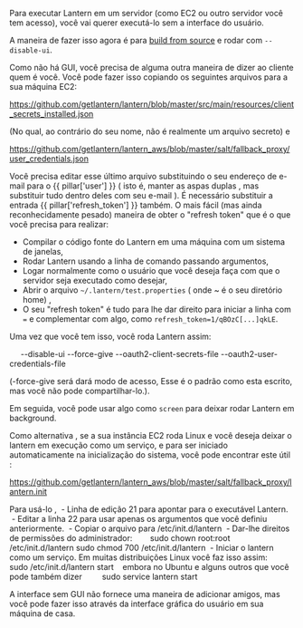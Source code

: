 Para executar Lantern em um servidor (como EC2 ou outro servidor você tem acesso), você vai querer executá-lo sem a interface do usuário.

A maneira de fazer isso agora é para [build from source](https://github.com/getlantern/lantern/blob/master/README.md#setting-up-a-development-environment) e rodar com `--disable-ui`.

Como não há GUI, você precisa de alguma outra maneira de dizer ao cliente quem é você. Você pode fazer isso copiando os seguintes arquivos para a sua máquina EC2:

https://github.com/getlantern/lantern/blob/master/src/main/resources/client_secrets_installed.json

(No qual, ao contrário do seu nome, não é realmente um arquivo secreto) e

https://github.com/getlantern/lantern_aws/blob/master/salt/fallback_proxy/user_credentials.json

Você precisa editar esse último arquivo substituindo o seu endereço de e-mail para o {{ pillar['user'] }} ( isto é, manter as aspas duplas , mas substituir tudo dentro deles com seu e-mail ). É necessário substituir a entrada {{ pillar['refresh_token'] }} também. O mais fácil (mas ainda reconhecidamente pesado) maneira de obter o  "refresh token" que é o que você precisa para realizar:

- Compilar o código fonte do Lantern em uma máquina com um sistema de janelas,
- Rodar Lantern usando a linha de comando passando argumentos,
- Logar normalmente como o usuário que você deseja faça com que o servidor seja executado como desejar,
- Abrir o arquivo `~/.lantern/test.properties` ( onde ~ é o seu diretório home) ,
- O seu "refresh token" é tudo para lhe dar direito para iniciar a linha com `=` e complementar com algo, como `refresh_token=1/qBOzC[...]qkLE`.

Uma vez que você tem isso, você roda Lantern assim:

     <caminho para Lantern> --disable-ui --force-give --oauth2-client-secrets-file <caminho para o seu cliente secretos> --oauth2-user-credentials-file <caminho para suas credenciais>


(-force-give será dará modo de acesso, Esse é o padrão como esta escrito, mas você não pode compartilhar-lo.).

Em seguida, você pode usar algo como `screen` para deixar rodar Lantern em background.

Como alternativa , se a sua instância EC2 roda Linux e você deseja deixar o lantern em execução como um serviço, e para ser iniciado automaticamente na inicialização do sistema, você pode encontrar este útil :

https://github.com/getlantern/lantern_aws/blob/master/salt/fallback_proxy/lantern.init

Para usá-lo ,
 - Linha de edição 21 para apontar para o executável Lantern.
 - Editar a linha 22 para usar apenas os argumentos que você definiu anteriormente.
 - Copiar o arquivo para /etc/init.d/lantern
 - Dar-lhe direitos de permissões do administrador:
       sudo chown root:root /etc/init.d/lantern
       sudo chmod 700 /etc/init.d/lantern
 - Iniciar o lantern como um serviço. Em muitas distribuições Linux você faz isso assim:
        sudo /etc/init.d/lantern start
   embora no Ubuntu e alguns outros que você pode também dizer
        sudo service lantern start

A interface sem GUI não fornece uma maneira de adicionar amigos, mas você pode fazer isso através da interface gráfica do usuário em sua máquina de casa.